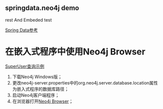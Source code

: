 springdata.neo4j demo
---
rest And Embeded test

[Spring Data参考](http://www.javabeat.net/spring-data-neo4j/)

# 在嵌入式程序中使用Neo4j Browser
[SuperUser查询示例](/bin/img/GraphDemo.png)
1. 下载Neo4j Windows版；
2. 更改neo4j-server.properties中的org.neo4j.server.database.location属性为嵌入式程序的数据库路径；
3. 启动Neo4j客户端程序；
4. 在浏览器打开[Neo4j Browser](http://localhost:7474/browser/)；